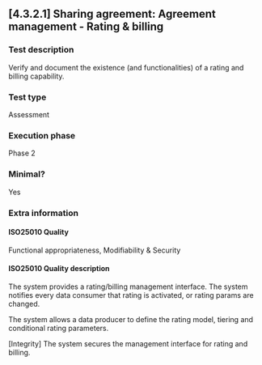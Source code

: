 
## [4.3.2.1] Sharing agreement: Agreement management - Rating & billing
 
### Test description
Verify and document the existence (and functionalities) of a rating and billing capability.
 
### Test type
Assessment
 
### Execution phase
Phase 2
 
### Minimal?
Yes
 
### Extra information
#### ISO25010 Quality
Functional appropriateness, Modifiability & Security
#### ISO25010 Quality description
The system provides a rating/billing management interface. The system notifies every data consumer that rating is activated, or rating params are changed.

The system allows a data producer to define the rating model, tiering and conditional rating parameters. 

[Integrity] The system secures the management interface for rating and billing.
    